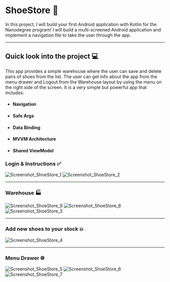 # ShoeStore 👞
In this project, I will build your first Android application with Kotlin for the Nanodegree program! I will build a multi-screened Android application and implement a navigation file to take the user through the app.<hr>
## Quick look into the project 💻
This app provides a simple warehouse where the user can save and delete pairs of shoes from the list. The user can get info about the app from the menu drawer and Logout from the Warehouse layout by using the menu on the right side of the screen. It is a very simple but powerful app that includes:
- #### Navigation
- #### Safe Args
- #### Data Binding
- #### MVVM Architecture
- #### Shared ViewModel 

### Login & Instructions ✅
![Screenshot_ShoeStore_1](https://user-images.githubusercontent.com/66374898/116390606-8479eb80-a81e-11eb-979e-a2ca5056d622.jpeg)
![Screenshot_ShoeStore_2](https://user-images.githubusercontent.com/66374898/116390912-d28eef00-a81e-11eb-8875-b7f84c7a7f47.jpeg)<hr>
### Warehouse 🏭
![Screenshot_ShoeStore_9](https://user-images.githubusercontent.com/66374898/116391248-331e2c00-a81f-11eb-99a1-782917aa990d.jpeg)
![Screenshot_ShoeStore_8](https://user-images.githubusercontent.com/66374898/116391370-5cd75300-a81f-11eb-9cb8-fb2c3d9fdf17.jpeg)
![Screenshot_ShoeStore_3](https://user-images.githubusercontent.com/66374898/116391485-842e2000-a81f-11eb-9b0f-875b52128656.jpeg)<hr>
### Add new shoes to your stock 💥
![Screenshot_ShoeStore_4](https://user-images.githubusercontent.com/66374898/116391648-ba6b9f80-a81f-11eb-8d6f-b4929292c893.jpeg)<hr>
### Menu Drawer 🌐
![Screenshot_ShoeStore_5](https://user-images.githubusercontent.com/66374898/116391810-e555f380-a81f-11eb-86fb-91b6fb28f7c8.jpeg)
![Screenshot_ShoeStore_6](https://user-images.githubusercontent.com/66374898/116391867-facb1d80-a81f-11eb-9dfb-e71ab358d3de.jpeg)
![Screenshot_ShoeStore_7](https://user-images.githubusercontent.com/66374898/116391918-10d8de00-a820-11eb-8fc2-ca538c24c767.jpeg)
